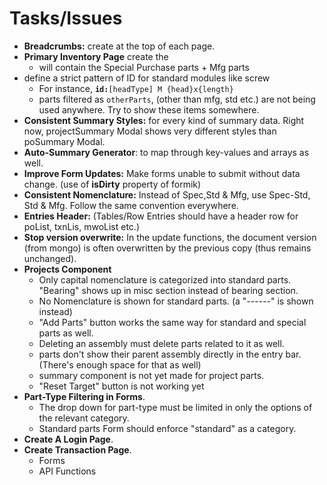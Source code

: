 # Tasks/Issues

- **Breadcrumbs:** create at the top of each page.
- **Primary Inventory Page** create the
  - will contain the Special Purchase parts + Mfg parts
- define a strict pattern of ID for standard modules like screw
  - For instance, **`id:`**`[headType] M {head}x{length}`
  - parts filtered as `otherParts`, (other than mfg, std etc.) are not being used anywhere. Try to show these items somewhere.
- **Consistent Summary Styles:** for every kind of summary data. Right now, projectSummary Modal shows very different styles than poSummary Modal.
- **Auto-Summary Generator**: to map through key-values and arrays as well.
- **Improve Form Updates:** Make forms unable to submit without data change. (use of **isDirty** property of formik)
- **Consistent Nomenclature:** Instead of Spec,Std & Mfg, use Spec-Std, Std & Mfg. Follow the same convention everywhere.
- **Entries Header:** (Tables/Row Entries should have a header row for poList, txnLis, mwoList etc.)
- **Stop version overwrite:** In the update functions, the document version (from mongo) is often overwritten by the previous copy (thus remains unchanged).
- **Projects Component**
  - Only capital nomenclature is categorized into standard parts. "Bearing" shows up in misc section instead of bearing section.
  - No Nomenclature is shown for standard parts. (a "------" is shown instead)
  - "Add Parts" button works the same way for standard and special parts as well.
  - Deleting an assembly must delete parts related to it as well.
  - parts don't show their parent assembly directly in the entry bar. (There's enough space for that as well)
  - summary component is not yet made for project parts.
  - "Reset Target" button is not working yet
- **Part-Type Filtering in Forms**.
  - The drop down for part-type must be limited in only the options of the relevant category.
  - Standard parts Form should enforce "standard" as a category.
- **Create A Login Page**.
- **Create Transaction Page**.
  - Forms
  - API Functions
